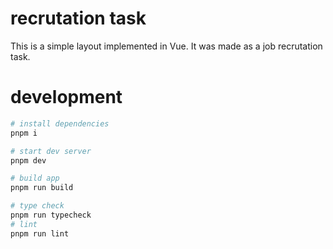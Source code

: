 # recrutation task

This is a simple layout implemented in Vue. It was made as a job recrutation task.

# development

```bash
# install dependencies
pnpm i

# start dev server
pnpm dev

# build app
pnpm run build

# type check
pnpm run typecheck
# lint
pnpm run lint
```
